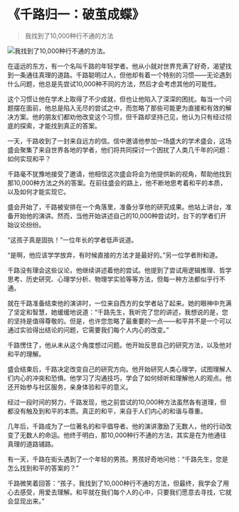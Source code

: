 # 《千路归一：破茧成蝶》
> 我找到了10,000种行不通的方法


![我找到了10,000种行不通的方法。](/images/be3359de6ff94963b14c52dfffab7aca.jpg)

在遥远的东方，有一个名叫千路的年轻学者。他从小就对世界充满了好奇，渴望找到一条通往真理的道路。千路聪明过人，但他却有着一个特别的习惯——无论遇到什么问题，他总是先尝试10,000种不同的方法，然后才会考虑其他的可能性。

这个习惯让他在学术上取得了不少成就，但也让他陷入了深深的困扰。每当一个问题摆在面前，他总是陷入无尽的尝试之中，而忽略了那些可能更为直接和有效的解决方案。他的朋友们都劝他改变这个习惯，但千路却坚持己见，他认为只有经过彻底的探索，才能找到真正的答案。

一天，千路收到了一封来自远方的信。信中邀请他参加一场盛大的学术盛会，这场盛会聚集了来自世界各地的学者，他们将共同探讨一个困扰了人类几千年的问题：如何实现和平？

千路毫不犹豫地接受了邀请，他相信这次盛会将会为他提供新的视角，帮助他找到那10,000种方法之外的答案。在前往盛会的路上，他不断地思考着和平的本质，以及如何才能实现它。

盛会开始了，千路被安排在一个角落里，准备分享他的研究成果。他站上讲台，准备开始他的演讲。然而，当他开始讲述自己的10,000种尝试时，台下的学者们开始议论纷纷。

“这孩子真是固执！”一位年长的学者低声说道。

“是啊，他应该学学放弃，有时候直接的方法才是最好的。”另一位学者附和道。

千路没有理会这些议论，他继续讲述着他的尝试。他提到了尝试用逻辑推理、哲学思考、历史研究、心理学分析、物理学实验等等方法，但每一种方法都似乎行不通。

就在千路准备结束他的演讲时，一位来自西方的女学者站了起来。她的眼神中充满了坚定和智慧，她缓缓地说道：“千路先生，我听完了您的讲述，我想说的是，您的坚持是值得尊敬的。但是，也许您忽略了最重要的一点——和平并不是一个可以通过实验得出结论的问题，它需要我们每个人内心的改变。”

千路愣住了，他从未从这个角度想过问题。他开始反思自己的研究方法，以及他对和平的理解。

盛会结束后，千路决定改变自己的研究方向。他开始研究人类心理学，试图理解人们内心的冲突和恐惧。他学习了沟通技巧，学会了如何倾听和理解他人的观点。他还开始参与社区服务，亲身体验和平的意义。

经过一段时间的努力，千路发现，他之前尝试的10,000种方法虽然各有道理，但都没有触及到和平的本质。真正的和平，来自于人们内心的和谐与尊重。

几年后，千路成为了一位著名的和平倡导者。他的演讲激励了无数人，他的行动改变了无数人的命运。他终于明白，那10,000种行不通的方法，其实是在为他通往真理的道路铺路。

有一天，千路在街头遇到了一个年轻的男孩。男孩好奇地问他：“千路先生，您是怎么找到和平的答案的？”

千路微笑着回答：“孩子，我找到了10,000种行不通的方法，但最终，我学会了用心去感受，用爱去理解。和平就在我们每个人的心中，只要我们愿意去寻找，它就会显现出来。”